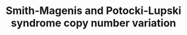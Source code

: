 ---
annotations:
- id: PW:0000013
  parent: disease pathway
  type: Pathway Ontology
  value: disease pathway
authors:
- Ninagerrekens
- Egonw
- Ash iyer
- Fehrhart
- Khanspers
- Larsgw
description: 'The Smith-Magenis syndrome, is the result from a deletion of chr17:chr17:16,82-18,28,
  while the Potocki-Lupski syndrome is the result of a duplication of this area. '
last-edited: 2023-11-09
organisms:
- Homo sapiens
redirect_from:
- /index.php/Pathway:WP5381
- /instance/WP5381
- /instance/WP5381_r127624
revision: r127624
schema-jsonld:
- '@context': https://schema.org/
  '@id': https://wikipathways.github.io/pathways/WP5381.html
  '@type': Dataset
  creator:
    '@type': Organization
    name: WikiPathways
  description: 'The Smith-Magenis syndrome, is the result from a deletion of chr17:chr17:16,82-18,28,
    while the Potocki-Lupski syndrome is the result of a duplication of this area. '
  keywords:
  - ALKBH5
  - AP-1 family
  - APP
  - ARG2
  - ARMC8
  - ATG101
  - ATG13
  - ATPAF2
  - BAFF
  - BAX
  - BCL2L11
  - BCL6
  - BIRC2
  - BMAL1
  - BML
  - C9ORF72
  - CARM1
  - CCDC65
  - 'CDK1 '
  - CFL2
  - CLEC16A
  - CLOCK
  - CLTA
  - CLTB
  - CLTC
  - CLUAP1
  - COPS2
  - COPS3
  - COPS4
  - COPS5
  - COPS6
  - COPS7A
  - COPS8
  - CREB
  - CREB1
  - CRY1
  - CRY2
  - DRC1
  - DRC3
  - DRC7
  - DRG2
  - DRP1
  - EFCAB2
  - ETV5
  - FBXL13
  - FE65
  - FERD3L
  - FHOD1
  - FLCN
  - FLII
  - FNIP1
  - FNIP2
  - FOXA1
  - FOXA2
  - G6PC1
  - GAS8
  - GDI2
  - GID4
  - GPS1
  - GRIP1
  - HBP1
  - HES6
  - IFT172
  - IFT20
  - IFT22
  - IFT25
  - IFT27
  - IFT46
  - IFT52
  - IFT57
  - IFT74
  - IFT80
  - IFT81
  - IFT88
  - IL1B
  - IQCA1
  - IQCD
  - IQCG
  - IRF8
  - ITPK1
  - JUN
  - L-serine
  - LDHA
  - LIMK1
  - LLGL1
  - LRRC48
  - MAEA
  - MAP3K14
  - MED9
  - MIEF2
  - MIGA1
  - MIGA2
  - MIR33B
  - MKLN1
  - MLST8
  - MPRIP
  - MTOR
  - MYC
  - MYD88
  - MYH2
  - MYO15A
  - MYO16
  - MYPT1
  - Magnesium 2+
  - NFKB1
  - NR1H2
  - NR1H3
  - NT5M
  - PARD3
  - PARD6B
  - PCK1
  - PDME
  - PE
  - PEMT
  - PER1
  - PLD6
  - PMME
  - PPP1R14A
  - PRDM1
  - PRKAA1
  - PRKAB1
  - PRKAG2
  - PRKCI
  - PRKN
  - PTEN
  - RAB10
  - RAB39B
  - RAB8A
  - RAI1
  - RANBP9
  - RASD1
  - RB1CC1
  - RELA
  - RMI1
  - RMI2
  - RMND5A
  - 'RNF41 '
  - RO60
  - ROCK1
  - ROS
  - RP11-45M22.4
  - RPTOR
  - RRAGA
  - RhoA
  - SHMT1
  - SMCR2
  - SMCR5
  - SMCR8
  - SREB2
  - SREBF1
  - STAT3
  - TCTE1
  - TFE3
  - TFEB
  - TLR4
  - TNF
  - TNFRSF13B
  - TNFSF13
  - TOLLIP
  - TOM1L2
  - TOP3A
  - TP53
  - TRAF3IP1
  - TTC26
  - TTC30B
  - 'Thymine '
  - UBP8
  - ULK1
  - Uracil
  - WDR26
  - WDR41
  - WWTR1
  - Y RNA
  - YAP1
  - 'Zinc 2+ '
  - cardiolipin
  - cortisol
  - diacylglycerol
  - glycine
  - lipin family
  - 'mRNA '
  - melatonin
  - one-carbon compound
  - 'phosphatidate '
  - phosphatidylcholine
  - pyridoxal 5'-phosphate(2-)
  license: CC0
  name: Smith-Magenis and Potocki-Lupski syndrome copy number variation
seo: CreativeWork
title: Smith-Magenis and Potocki-Lupski syndrome copy number variation
wpid: WP5381
---